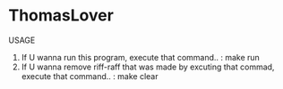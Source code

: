 # ThomasLover

USAGE

1. If U wanna run this program, execute that command..
:  make run
2. If U wanna remove riff-raff that was made by excuting that commad, execute that command..
: make clear
